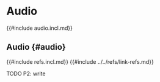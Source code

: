 # Audio

{{#include audio.incl.md}}

## Audio {#audio}

{{#include refs.incl.md}}
{{#include ../../refs/link-refs.md}}

<div class="hidden">
TODO P2: write
</div>
